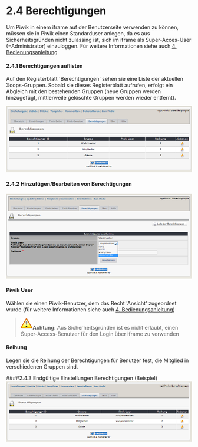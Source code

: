 # 2.4 Berechtigungen
Um Piwik in einem iframe auf der Benutzerseite verwenden zu können, müssen sie in Piwik einen Standarduser anlegen, da es aus Sicherheitsgründen nicht zulässing ist, sich im iframe als Super-Acces-User (=Administrator) einzuloggen.
Für weitere Informationen siehe auch [4. Bedienungsanleitung](4operations.md)

#### 2.4.1 Berechtigungen auflisten
Auf den Registerblatt 'Berechtigungen' sehen sie eine Liste der aktuellen Xoops-Gruppen. Sobald sie dieses Registerblatt aufrufen, erfolgt ein Abgleich mit den bestehenden Gruppen (neue Gruppen werden hinzugefügt, mittlerweile gelöschte Gruppen werden wieder entfernt).

![](../assets/2admin_perms1.png)

#### 2.4.2 Hinzufügen/Bearbeiten von Berechtigungen
![](../assets/2admin_perms2.png)
#### Piwik User
Wählen sie einen Piwik-Benutzer, dem das Recht 'Ansicht' zugeordnet wurde (für weitere Informationen siehe auch [4. Bedienungsanleitung](4operations.md))
 >![](../assets/info/important.png)**Achtung**: Aus Sicherheitsgründen ist es nicht erlaubt, einen Super-Access-Benutzer für den Login über iframe zu verwenden

#### Reihung
Legen sie die Reihung der Berechtigungen für Benutzer fest, die Mitglied in verschiedenen Gruppen sind.

####2.4.3 Endgültige Einstellungen Berechtigungen (Beispiel)
![](../assets/2admin_perms3.png)


